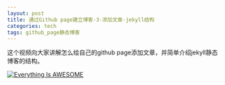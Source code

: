 ```yaml
---
layout: post
title: 通过Github page建立博客-3-添加文章-jekyll结构
categories: tech
tags: github_page静态博客
---
```


这个视频向大家讲解怎么给自己的github page添加文章，并简单介绍jekyll静态博客的结构。

[![Everything Is AWESOME](/images/github_page/1.PNG)](https://youtu.be/O1CjWoBWKmo "Everything Is AWESOME")
